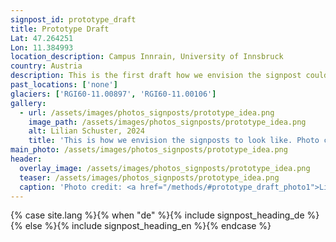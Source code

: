 ```yaml
---
signpost_id: prototype_draft
title: Prototype Draft
Lat: 47.264251
Lon: 11.384993
location_description: Campus Innrain, University of Innsbruck
country: Austria
description: This is the first draft how we envision the signpost could look like. It was drafted by Lilian, after an idea of Wolfgang.
past_locations: ['none']
glaciers: ['RGI60-11.00897', 'RGI60-11.00106']
gallery:
  - url: /assets/images/photos_signposts/prototype_idea.png
    image_path: /assets/images/photos_signposts/prototype_idea.png
    alt: Lilian Schuster, 2024
    title: 'This is how we envision the signposts to look like. Photo credit: <a href="/methods/#prototype_draft_photo1">Lilian Schuster, 2024</a>'
main_photo: /assets/images/photos_signposts/prototype_idea.png
header:
  overlay_image: /assets/images/photos_signposts/prototype_idea.png
  teaser: /assets/images/photos_signposts/prototype_idea.png
  caption: 'Photo credit: <a href="/methods/#prototype_draft_photo1">Lilian Schuster, 2024</a>'
---
```

{% case site.lang %}{% when "de" %}{% include signpost_heading_de %}{% else %}{% include signpost_heading_en %}{% endcase %}